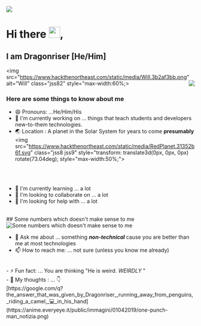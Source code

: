 
<img src="https://museum.stanford.edu/sites/default/files/images/2020-05/lfh-web-header-1200w.png">
 
# Hi there <img src="https://raw.githubusercontent.com/iampavangandhi/iampavangandhi/master/gifs/Hi.gif" width="30px" style="max-width:100%;">, 
## I am Dragonriser [He/Him]
<img src="https://www.hackthenortheast.com/static/media/Will.3b2af3bb.png" alt="Will" class="jss82"  style="max-width:60%;>
<img align="right" src="https://sbhacks.com/images/sailor_otter_idle.gif" ></a>
<!-- 
[]: # **🔭 *Currently working on*:  Articles that teach students and developers new-to-them technologies. <br>
[]: # **&nbsp;&nbsp;&nbsp;&nbsp;&nbsp;&nbsp;&nbsp;&nbsp;&nbsp;&nbsp; [Functional Programming ](link)<br>
 -->

### Here are some things to know about me

- 😄 Pronouns: ...He/Him/His <br> 
- 🔭 I'm currently working on ... things that teach students and developers new-to-them technologies. <br>
- 🌏 Location : A planet in the Solar System for years to come  <b>presumably</b>
<img src="https://www.hackthenortheast.com/static/media/RedPlanet.31352b6f.svg" class="jss8 jss9" style="transform: translate3d(0px, 0px, 0px) rotate(73.04deg);  style="max-width:50%;">
<br>
<br>

- 🌱 I'm currently learning ... a lot
- 👯 I'm looking to collaborate on ... a lot
- 🤔 I'm looking for help with ... a lot 
<br>
## Some numbers which doesn't make sense to me
<img alt="Some numbers which doesn't make sense to me" src="https://github-readme-stats.vercel.app/api/top-langs/?username=Dragonriser&layout=compact&" style="max-width:100%;">

- 💬 Ask me about ... something <b><i> non-technical </b></i> cause you are better than me at most technologies 
- 📫 How to reach me: ... not sure (unless you know me already)
<br>
- ⚡ Fun fact: ... You are thinking "He is weird. <i>WEIRDLY</i> "<br>
- 💭 My thoughts : ... 👇
<br>
[https://google.com/q?the_answer_that_was_given_by_Dragonriser_,running_away_from_penguins,_riding_a_camel,_💻_in_his_hand](https://anime.everyeye.it/public/immagini/01042019/one-punch-man_notizia.png)
<!-- 
<p> If you are new and want to know how this is done(the github about me), simply follow the later of these links:</p> 
[]:  #[The portfolio of the author](http://www.christinakopecky.com/)
[]:  #https://careerkarma.com/blog/github-profile-readme/
 -->

